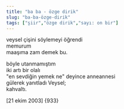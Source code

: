 ```yaml
---
title: "ba ba - özge dirik"
slug: "ba-ba-özge-dirik"
tags: ["şiir","özge dirik","sayı: on bir"]
---
```


veysel çişini söylemeyi öğrendi  
memurum  
maaşıma zam demek bu.

böyle utanmamıştım  
iki artı bir olalı  
"en sevdiğin yemek ne" deyince anneannesi  
gülerek yanıtladı Veysel;  
kahvaltı.

\[21 ekim 2003\] {933}

